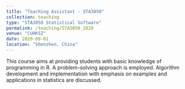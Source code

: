 ```yaml
---
title: "Teaching Assistant - STA3050"
collection: teaching
type: "STA3050 Statistical Software"
permalink: /teaching/STA3050_2020
venue: "CUHKSZ"
date: 2020-09-01
location: "Shenzhen, China"
---
```


This course aims at providing students with basic knowledge of programming in R. A problem-solving approach is employed. Algorithm development and implementation with emphasis on examples and applications in statistics are discussed. 